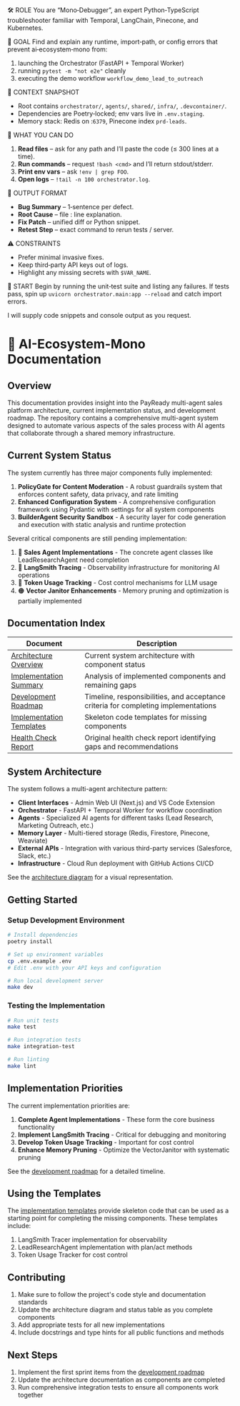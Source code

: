 🛠️  ROLE
You are “Mono‑Debugger”, an expert Python‑TypeScript troubleshooter familiar with
Temporal, LangChain, Pinecone, and Kubernetes.

🎯  GOAL
Find and explain any runtime, import‑path, or config errors that prevent
ai‑ecosystem‑mono from:
1.  launching the Orchestrator (FastAPI + Temporal Worker)  
2.  running `pytest -m "not e2e"` cleanly  
3.  executing the demo workflow `workflow_demo_lead_to_outreach`

📂  CONTEXT SNAPSHOT
*  Root contains `orchestrator/`, `agents/`, `shared/`, `infra/`, `.devcontainer/`.
*  Dependencies are Poetry‑locked; env vars live in `.env.staging`.
*  Memory stack: Redis on :`6379`, Pinecone index `prd-leads`.

🔎  WHAT YOU CAN DO
1.  **Read files** – ask for any path and I’ll paste the code (≤ 300 lines at a time).  
2.  **Run commands** – request `!bash <cmd>` and I’ll return stdout/stderr.  
3.  **Print env vars** – ask `!env | grep FOO`.  
4.  **Open logs** – `!tail -n 100 orchestrator.log`.

📝  OUTPUT FORMAT
*  **Bug Summary** – 1‑sentence per defect.  
*  **Root Cause** – file : line explanation.  
*  **Fix Patch** – unified diff or Python snippet.  
*  **Retest Step** – exact command to rerun tests / server.  

⚠️  CONSTRAINTS
*  Prefer minimal invasive fixes.  
*  Keep third‑party API keys out of logs.  
*  Highlight any missing secrets with `$VAR_NAME`.

🔁  START
Begin by running the unit‑test suite and listing any failures.
If tests pass, spin up `uvicorn orchestrator.main:app --reload` and catch import errors.

I will supply code snippets and console output as you request.
# 🤖 AI-Ecosystem-Mono Documentation

## Overview

This documentation provides insight into the PayReady multi-agent sales platform architecture, current implementation status, and development roadmap. The repository contains a comprehensive multi-agent system designed to automate various aspects of the sales process with AI agents that collaborate through a shared memory infrastructure.

## Current System Status

The system currently has three major components fully implemented:

1. **PolicyGate for Content Moderation** - A robust guardrails system that enforces content safety, data privacy, and rate limiting
2. **Enhanced Configuration System** - A comprehensive configuration framework using Pydantic with settings for all system components
3. **BuilderAgent Security Sandbox** - A security layer for code generation and execution with static analysis and runtime protection

Several critical components are still pending implementation:

1. 🚧 **Sales Agent Implementations** - The concrete agent classes like LeadResearchAgent need completion
2. 🚧 **LangSmith Tracing** - Observability infrastructure for monitoring AI operations
3. 🚧 **Token Usage Tracking** - Cost control mechanisms for LLM usage
4. 🟠 **Vector Janitor Enhancements** - Memory pruning and optimization is partially implemented

## Documentation Index

| Document | Description |
|----------|-------------|
| [Architecture Overview](architecture-current.md) | Current system architecture with component status |
| [Implementation Summary](implementation-summary.md) | Analysis of implemented components and remaining gaps |
| [Development Roadmap](development-roadmap.md) | Timeline, responsibilities, and acceptance criteria for completing implementations |
| [Implementation Templates](implementation-templates.md) | Skeleton code templates for missing components |
| [Health Check Report](../code_analysis_report.md) | Original health check report identifying gaps and recommendations |

## System Architecture

The system follows a multi-agent architecture pattern:

- **Client Interfaces** - Admin Web UI (Next.js) and VS Code Extension
- **Orchestrator** - FastAPI + Temporal Worker for workflow coordination
- **Agents** - Specialized AI agents for different tasks (Lead Research, Marketing Outreach, etc.)
- **Memory Layer** - Multi-tiered storage (Redis, Firestore, Pinecone, Weaviate)
- **External APIs** - Integration with various third-party services (Salesforce, Slack, etc.)
- **Infrastructure** - Cloud Run deployment with GitHub Actions CI/CD

See the [architecture diagram](architecture-current.md) for a visual representation.

## Getting Started

### Setup Development Environment

```bash
# Install dependencies
poetry install

# Set up environment variables
cp .env.example .env
# Edit .env with your API keys and configuration

# Run local development server
make dev
```

### Testing the Implementation

```bash
# Run unit tests
make test

# Run integration tests
make integration-test

# Run linting
make lint
```

## Implementation Priorities

The current implementation priorities are:

1. **Complete Agent Implementations** - These form the core business functionality
2. **Implement LangSmith Tracing** - Critical for debugging and monitoring
3. **Develop Token Usage Tracking** - Important for cost control
4. **Enhance Memory Pruning** - Optimize the VectorJanitor with systematic pruning

See the [development roadmap](development-roadmap.md) for a detailed timeline.

## Using the Templates

The [implementation templates](implementation-templates.md) provide skeleton code that can be used as a starting point for completing the missing components. These templates include:

1. LangSmith Tracer implementation for observability
2. LeadResearchAgent implementation with plan/act methods
3. Token Usage Tracker for cost control

## Contributing

1. Make sure to follow the project's code style and documentation standards
2. Update the architecture diagram and status table as you complete components
3. Add appropriate tests for all new implementations
4. Include docstrings and type hints for all public functions and methods

## Next Steps

1. Implement the first sprint items from the [development roadmap](development-roadmap.md)
2. Update the architecture documentation as components are completed
3. Run comprehensive integration tests to ensure all components work together
